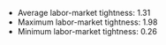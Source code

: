 
* Average labor-market tightness: 1.31 
* Maximum labor-market tightness: 1.98 
* Minimum labor-market tightness: 0.26 

